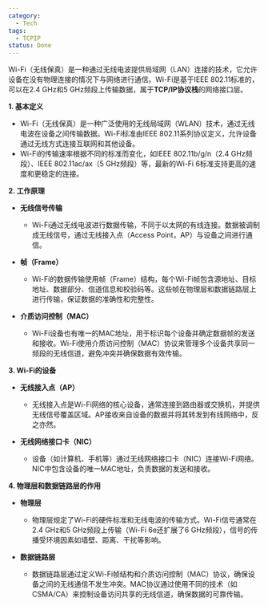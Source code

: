 ```yaml
---
category:
  - Tech
tags:
  - TCPIP
status: Done
---
```


Wi-Fi（无线保真）是一种通过无线电波提供局域网（LAN）连接的技术，它允许设备在没有物理连接的情况下与网络进行通信。Wi-Fi是基于IEEE 802.11标准的，可以在2.4 GHz和5 GHz频段上传输数据，属于**TCP/IP协议栈**的网络接口层。

**1. 基本定义**

- Wi-Fi（无线保真）是一种广泛使用的无线局域网（WLAN）技术，通过无线电波在设备之间传输数据。Wi-Fi标准由IEEE 802.11系列协议定义，允许设备通过无线方式连接互联网和其他设备。
- Wi-Fi的传输速率根据不同的标准而变化，如IEEE 802.11b/g/n（2.4 GHz频段）、IEEE 802.11ac/ax（5 GHz频段）等，最新的Wi-Fi 6标准支持更高的速度和更稳定的连接。

**2. 工作原理**

- **无线信号传输**
    - Wi-Fi通过无线电波进行数据传输，不同于以太网的有线连接。数据被调制成无线信号，通过无线接入点（Access Point，AP）与设备之间进行通信。

- **帧（Frame）**
    - Wi-Fi的数据传输使用帧（Frame）结构，每个Wi-Fi帧包含源地址、目标地址、数据部分、信道信息和校验码等。这些帧在物理层和数据链路层上进行传输，保证数据的准确性和完整性。

- **介质访问控制（MAC）**
    - Wi-Fi设备也有唯一的MAC地址，用于标识每个设备并确定数据帧的发送和接收。Wi-Fi使用介质访问控制（MAC）协议来管理多个设备共享同一频段的无线信道，避免冲突并确保数据有效传输。

  
**3. Wi-Fi的设备**

- **无线接入点（AP）**
    - 无线接入点是Wi-Fi网络的核心设备，通常连接到路由器或交换机，并提供无线信号覆盖区域。AP接收来自设备的数据并将其转发到有线网络中，反之亦然。

- **无线网络接口卡（NIC）**
    - 设备（如计算机、手机等）通过无线网络接口卡（NIC）连接Wi-Fi网络。NIC中包含设备的唯一MAC地址，负责数据的发送和接收。

**4. 物理层和数据链路层的作用**

- **物理层**
    - 物理层规定了Wi-Fi的硬件标准和无线电波的传输方式。Wi-Fi信号通常在2.4 GHz和5 GHz频段上传输（Wi-Fi 6e还扩展了6 GHz频段），信号的传播受环境因素如墙壁、距离、干扰等影响。

- **数据链路层**
    - 数据链路层通过定义Wi-Fi帧结构和介质访问控制（MAC）协议，确保设备之间的无线通信不发生冲突。MAC协议通过使用不同的技术（如CSMA/CA）来控制设备访问共享的无线信道，确保数据的可靠传输。


  

